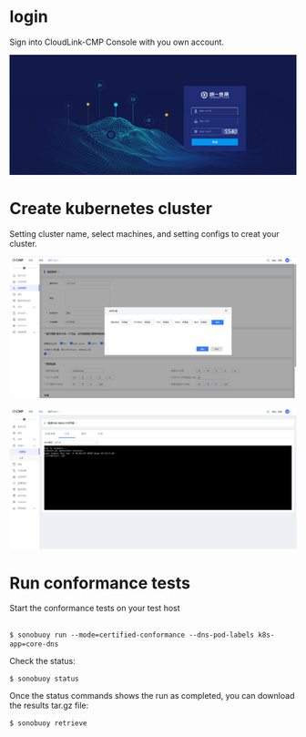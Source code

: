 # login
Sign into CloudLink-CMP Console with you own account.

![login](login.png)

# Create kubernetes cluster
Setting cluster name, select machines, and setting configs to creat your cluster.

![create cluster](cluster.png)

![shell](shell.png)

# Run conformance tests
Start the conformance tests on your test host

```

$ sonobuoy run --mode=certified-conformance --dns-pod-labels k8s-app=core-dns

```
Check the status:
```
$ sonobuoy status
```

Once the status commands shows the run as completed, you can download the results tar.gz file:

```
$ sonobuoy retrieve
```